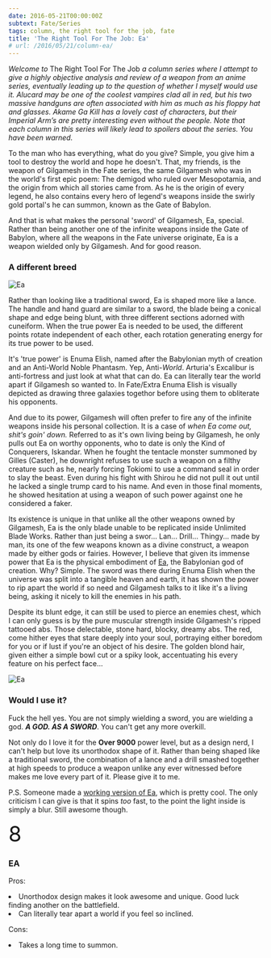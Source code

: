 ```yaml
---
date: 2016-05-21T00:00:00Z
subtext: Fate/Series
tags: column, the right tool for the job, fate
title: 'The Right Tool For The Job: Ea'
# url: /2016/05/21/column-ea/
---
```


*Welcome to* The Right Tool For The Job *a column series where I attempt to give a highly objective analysis and review of a weapon from an anime series, eventually leading up to the question of whether I myself would use it. Alucard may be one of the coolest vampires clad all in red, but his two massive handguns are often associated with him as much as his floppy hat and glasses. Akame Ga Kill has a lovely cast of characters, but their Imperial Arm’s are pretty interesting even without the people. Note that each column in this series will likely lead to spoilers about the series. You have been warned.*

To the man who has everything, what do you give? Simple, you give him a tool to destroy the world and hope he doesn't. That, my friends, is the weapon of Gilgamesh in the Fate series, the same Gilgamesh who was in the world's first epic poem: The demigod who ruled over Mesopotamia, and the origin from which all stories came from. As he is the origin of every legend, he also contains every hero of legend's weapons inside the swirly gold portal's he can summon, known as the Gate of Babylon. 

And that is what makes the personal 'sword' of Gilgamesh, Ea, special. Rather than being another one of the infinite weapons inside the Gate of Babylon, where all the weapons in the Fate universe originate, Ea is a weapon wielded only by Gilgamesh. And for good reason.

### A different breed

![Ea](/images/column/ea/ea1.jpg)

Rather than looking like a traditional sword, Ea is shaped more like a lance. The handle and hand guard are similar to a sword, the blade being a conical shape and edge being blunt, with three different sections adorned with cuneiform. When the true power Ea is needed to be used, the different points rotate independent of each other, each rotation generating energy for its true power to be used. 

It's 'true power' is Enuma Elish, named after the Babylonian myth of creation and an Anti-World Noble Phantasm. Yep, Anti-*World*. Arturia's Excalibur is anti-fortress and just look at what that can do. Ea can literally tear the world apart if Gilgamesh so wanted to. In Fate/Extra Enuma Elish is visually depicted as drawing three galaxies togethor before using them to obliterate his opponents.

And due to its power, Gilgamesh will often prefer to fire any of the infinite weapons inside his personal collection. It is a case of *when Ea come out, shit's goin' down.* Referred to as it's own living being by Gilgamesh, he only pulls out Ea on worthy opponents, who to date is only the Kind of Conquerers, Iskandar. When he fought the tentacle monster summoned by Gilles (Caster), he downright refuses to use such a weapon on a filthy creature such as he, nearly forcing Tokiomi to use a command seal in order to slay the beast. Even during his fight with Shirou he did not pull it out until he lacked a single trump card to his name. And even in those final moments, he showed hesitation at using a weapon of such power against one he considered a faker.

Its existence is unique in that unlike all the other weapons owned by Gilgamesh, Ea is the only blade unable to be replicated inside Unlimited Blade Works. Rather than just being a swor... Lan... Drill... Thingy... made by man, its one of the few weapons known as a divine construct, a weapon made by either gods or fairies. However, I believe that given its immense power that Ea is the physical embodiment of [Ea](https://en.m.wikipedia.org/wiki/Enki), the Babylonian god of creation. Why? Simple. The sword was there during Enuma Elish when the universe was split into a tangible heaven and earth, it has shown the power to rip apart the world if so need and Gilgamesh talks to it like it's a living being, asking it nicely to kill the enemies in his path.

Despite its blunt edge, it can still be used to pierce an enemies chest, which I can only guess is by the pure muscular strength inside Gilgamesh's ripped tattooed abs. Those delectable, stone hard, blocky, dreamy abs. The red, come hither eyes that stare deeply into your soul, portraying either boredom for you or if lust if you're an object of his desire. The golden blond hair, given either a simple bowl cut or a spiky look, accentuating his every feature on his perfect face...

![Ea](/images/column/ea/ripped.jpg)

### Would I use it?

Fuck the hell yes. You are not simply wielding a sword, you are wielding a god. ***A GOD. AS A SWORD***. You can't get any more overkill. 

Not only do I love it for the **Over 9000** power level, but as a design nerd, I can't help but love its unorthodox shape of it. Rather than being shaped like a traditional sword, the combination of a lance and a drill smashed together at high speeds to produce a weapon unlike any ever witnessed before makes me love every part of it. Please give it to me.

P.S. Someone made a [working version of Ea](https://twitter.com/GomiHgy/status/721170055740784640), which is pretty cool. The only criticism I can give is that it spins *too* fast, to the point the light inside is simply a blur. Still awesome though.

<span style="font-size:3em">8</span>

### EA

<div class="procon">

<div class="pro">

Pros:

<li> Unorthodox design makes it look awesome and unique. Good luck finding another on the battlefield.</li>
<li>Can literally tear apart a world if you feel so inclined.</li>

</div>

<div class="con">

Cons:

<li>Takes a long time to summon.</li>

</div>
</div>







